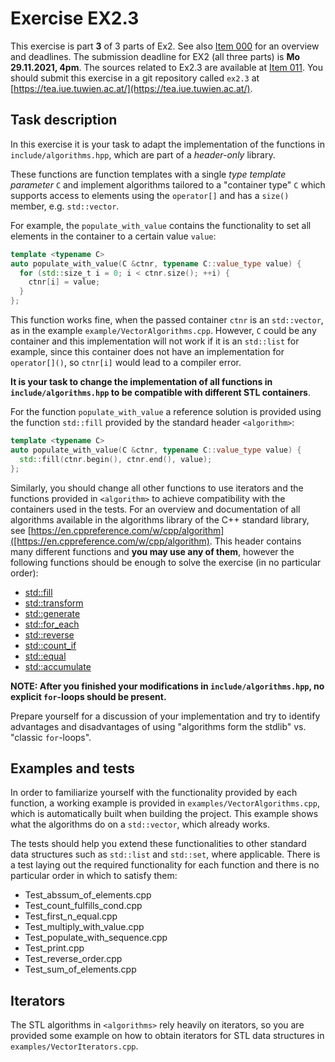 # Exercise EX2.3

This exercise is part **3** of 3 parts of Ex2. See also [Item 000](https://cppitems.github.io/#/item/000) for an overview and deadlines. The submission deadline for EX2 (all three parts) is **Mo 29.11.2021, 4pm**. The sources related to Ex2.3 are available at [Item 011](https://github.com/cppitems/cppitems/tree/master/items/011). You should submit this exercise in a git repository called `ex2.3` at [https://tea.iue.tuwien.ac.at/](https://tea.iue.tuwien.ac.at/).

## Task description

In this exercise it is your task to adapt the implementation of the functions in `include/algorithms.hpp`, which are part of a *header-only* library.

These functions are function templates with a single *type template parameter* `C` and implement algorithms tailored to a "container type" `C` which supports access to elements using the `operator[]` and has a `size()` member, e.g. `std::vector`.

For example, the `populate_with_value` contains the functionality to set all elements in the container to a certain value `value`:
```C++
template <typename C>
auto populate_with_value(C &ctnr, typename C::value_type value) {
  for (std::size_t i = 0; i < ctnr.size(); ++i) {
    ctnr[i] = value;
  }
};
```
This function works fine, when the passed container `ctnr` is an `std::vector`, as in the example `example/VectorAlgorithms.cpp`. However, `C` could be any container and this implementation will not work if it is an `std::list` for example, since this container does not have an implementation for `operator[]()`, so `ctnr[i]` would lead to a compiler error.

**It is your task to change the implementation of all functions in `include/algorithms.hpp` to be compatible with different STL containers**.

For the function `populate_with_value` a reference solution is provided using the function `std::fill` provided by the standard header `<algorithm>`:

```C++
template <typename C>
auto populate_with_value(C &ctnr, typename C::value_type value) {
  std::fill(ctnr.begin(), ctnr.end(), value);
};
```

Similarly, you should change all other functions to use iterators and the functions provided in `<algorithm>` to achieve compatibility with the containers used in the tests.
For an overview and documentation of all algorithms available in the algorithms library of the C++ standard library, see [https://en.cppreference.com/w/cpp/algorithm]([https://en.cppreference.com/w/cpp/algorithm).
This header contains many different functions and **you may use any of them**, however the following functions should be enough to solve the exercise (in no particular order):
- [std::fill](https://en.cppreference.com/w/cpp/algorithm/fill)
- [std::transform](https://en.cppreference.com/w/cpp/algorithm/transform)
- [std::generate](https://en.cppreference.com/w/cpp/algorithm/generate)
- [std::for_each](https://en.cppreference.com/w/cpp/algorithm/for_each)
- [std::reverse](https://en.cppreference.com/w/cpp/algorithm/reverse)
- [std::count_if](https://en.cppreference.com/w/cpp/algorithm/count_if)
- [std::equal](https://en.cppreference.com/w/cpp/algorithm/equal)
- [std::accumulate](https://en.cppreference.com/w/cpp/algorithm/accumulate)



**NOTE: After you finished your modifications in `include/algorithms.hpp`, no explicit `for`-loops should be present.**

Prepare yourself for a discussion of your implementation and try to identify advantages and disadvantages of using "algorithms form the stdlib" vs. "classic `for`-loops".

## Examples and tests

In order to familiarize yourself with the functionality provided by each function, a working example is provided in `examples/VectorAlgorithms.cpp`, which is automatically built when building the project. This example shows what the algorithms do on a `std::vector`, which already works.

The tests should help you extend these functionalities to other standard data structures such as `std::list` and `std::set`, where applicable. There is a test laying out the required functionality for each function and there is no particular order in which to satisfy them:
- Test_abssum_of_elements.cpp
- Test_count_fulfills_cond.cpp
- Test_first_n_equal.cpp
- Test_multiply_with_value.cpp
- Test_populate_with_sequence.cpp
- Test_print.cpp
- Test_reverse_order.cpp
- Test_sum_of_elements.cpp

## Iterators

The STL algorithms in `<algorithms>` rely heavily on iterators, so you are provided some example on how to obtain iterators for STL data structures in `examples/VectorIterators.cpp`.